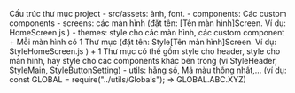 Cấu trúc thư mục project 
    - src/assets: ảnh, font.
    - components: Các custom components 
    - screens: các màn hình (đặt tên: [Tên màn hình]Screen. Ví dụ: HomeScreen.js )
    - themes: style cho các màn hình, các custom component
        + Mỗi màn hình có 1 Thư mục  (đặt tên: Style[Tên màn hình]Screen. Ví dụ: StyleHomeScreen.js )
        + 1 Thư mục có thể gồm style cho header, style cho màn hình, hay style cho các components khác bên trong (ví StyleHeader, StyleMain, StyleButtonSetting)
    - utils: hằng số, Mã màu thống nhất,... (ví dụ: const GLOBAL = require("../utils/Globals"); => GLOBAL.ABC.XYZ)
